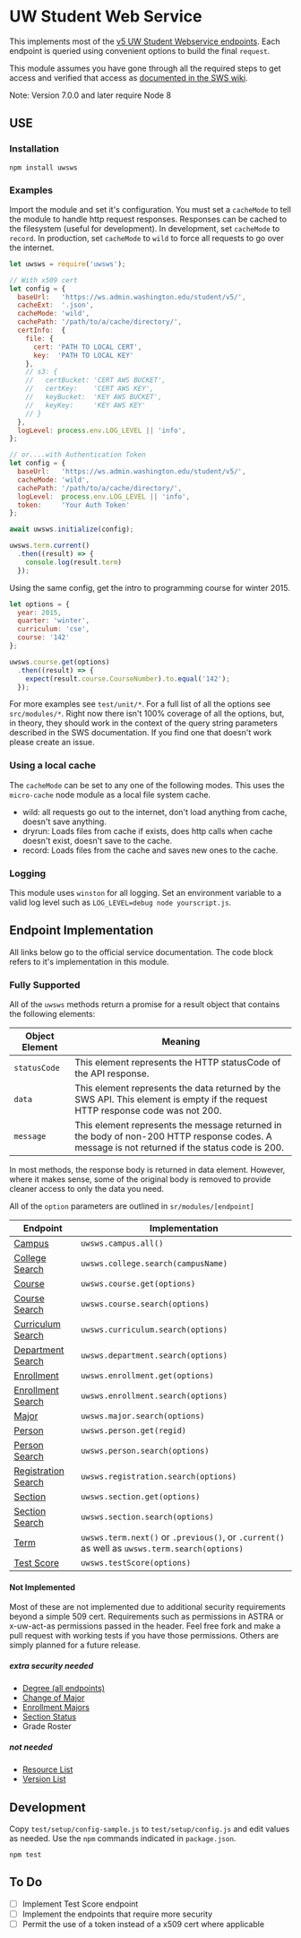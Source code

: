# UW Student Web Service

This implements most of the [v5 UW Student Webservice endpoints](https://wiki.cac.washington.edu/display/SWS/Student+Web+Service).  Each endpoint is queried using convenient options to build the final ``request``.

This module assumes you have gone through all the required steps to get access and verified that access as [documented in the SWS wiki](https://wiki.cac.washington.edu/display/SWS/Student+Web+Service).

Note: Version 7.0.0 and later require Node 8

## USE

### Installation

    npm install uwsws

### Examples

Import the module and set it's configuration.  You must set a ``cacheMode`` to tell the module to handle http request responses. Responses can be cached to the filesystem (useful for development). In development, set ``cacheMode`` to ``record``.  In production, set ``cacheMode`` to ``wild`` to force all requests to go over the internet.

```JavaScript
let uwsws = require('uwsws');

// With x509 cert
let config = {
  baseUrl:   'https://ws.admin.washington.edu/student/v5/',
  cacheExt:  '.json',
  cacheMode: 'wild',
  cachePath: '/path/to/a/cache/directory/',
  certInfo:  {
    file: {
      cert: 'PATH TO LOCAL CERT',
      key:  'PATH TO LOCAL KEY'
    },
    // s3: {
    //   certBucket: 'CERT AWS BUCKET',
    //   certKey:    'CERT AWS KEY',
    //   keyBucket:  'KEY AWS BUCKET',
    //   keyKey:     'KEY AWS KEY'
    // }
  },
  logLevel: process.env.LOG_LEVEL || 'info',
};

// or....with Authentication Token
let config = {
  baseUrl:   'https://ws.admin.washington.edu/student/v5/',
  cacheMode: 'wild',
  cachePath: '/path/to/a/cache/directory/',
  logLevel:  process.env.LOG_LEVEL || 'info',
  token:     'Your Auth Token'
};

await uwsws.initialize(config);

uwsws.term.current()
  .then((result) => {
    console.log(result.term)
  });
```

Using the same config, get the intro to programming course for winter 2015.

```JavaScript
let options = {
  year: 2015,
  quarter: 'winter',
  curriculum: 'cse',
  course: '142'
};

uwsws.course.get(options)
  .then((result) => {
    expect(result.course.CourseNumber).to.equal('142');
  });
```

For more examples see ``test/unit/*``.  For a full list of all the options see ``src/modules/*``.  Right now there isn't 100% coverage of all the options, but, in theory, they should work in the context of the query string parameters described in the SWS documentation.  If you find one that doesn't work please create an issue.

### Using a local cache

The ``cacheMode`` can be set to any one of the following modes.  This uses the ``micro-cache`` node module as a local file system cache.

- wild: all requests go out to the internet, don't load anything from cache, doesn't save anything.
- dryrun: Loads files from cache if exists, does http calls when cache doesn't exist, doesn't save to the cache.
- record: Loads files from the cache and saves new ones to the cache.

### Logging

This module uses ``winston`` for all logging.  Set an environment variable to a valid log level such as ``LOG_LEVEL=debug node yourscript.js``.

## Endpoint Implementation

All links below go to the official service documentation.  The code block refers to it's implementation in this module.

### Fully Supported

All of the ``uwsws`` methods return a promise for a result object that contains the following elements:

Object Element | Meaning
---------- | ---------------
``statusCode`` | This element represents the HTTP statusCode of the API response.
``data`` | This element represents the data returned by the SWS API. This element is empty if the request HTTP response code was not 200.
``message`` | This element represents the message returned in the body of non-200 HTTP response codes. A message is not returned if the status code is 200.

In most methods, the response body is returned in data element. However, where it makes sense, some of the original body is removed to provide cleaner access to only the data you need.

All of the ``option`` parameters are outlined in ``sr/modules/[endpoint]``

Endpoint  | Implementation
------------- | -------------
[Campus](https://wiki.cac.washington.edu/display/SWS/Campus+Search+Resource+V5)  | ``uwsws.campus.all()``
[College Search](https://wiki.cac.washington.edu/display/SWS/College+Search+Resource+V5)  | ``uwsws.college.search(campusName)``
[Course](https://wiki.cac.washington.edu/display/SWS/Course+Resource+v5) | ``uwsws.course.get(options)``
[Course Search](https://wiki.cac.washington.edu/display/SWS/Course+Search+Resource+V5) | ``uwsws.course.search(options)``
[Curriculum Search](https://wiki.cac.washington.edu/display/SWS/Curriculum+Search+Resource+V5) | ``uwsws.curriculum.search(options)``
[Department Search](https://wiki.cac.washington.edu/display/SWS/Department+Search+Resource+V5) | ``uwsws.department.search(options)``
[Enrollment](https://wiki.cac.washington.edu/display/SWS/Enrollment+Resource+V5) | ``uwsws.enrollment.get(options)``
[Enrollment Search](https://wiki.cac.washington.edu/display/SWS/Enrollment+Search+Resource+V5) | ``uwsws.enrollment.search(options)``
[Major](https://wiki.cac.washington.edu/display/SWS/Major+Students+Resource+v5) | ``uwsws.major.search(options)``
[Person](https://wiki.cac.washington.edu/display/SWS/Person+Resource+V5) | ``uwsws.person.get(regid)``
[Person Search](https://wiki.cac.washington.edu/display/SWS/Person+Search+Resource+V5) | ``uwsws.person.search(options)``
[Registration Search](https://wiki.cac.washington.edu/display/SWS/Registration+Search+Resource+v5) | ``uwsws.registration.search(options)``
[Section](https://wiki.cac.washington.edu/display/SWS/Section+Resource+V5) | ``uwsws.section.get(options)``
[Section Search](https://wiki.cac.washington.edu/display/SWS/Section+Search+Resource+v5) | ``uwsws.section.search(options)``
[Term](https://wiki.cac.washington.edu/display/SWS/Term+Resource+V5) |  ``uwsws.term.next()`` or ``.previous()``, or ``.current()`` as well as ``uwsws.term.search(options)``
[Test Score](https://wiki.cac.washington.edu/display/SWS/Test+Score+Resource+V5) | ``uwsws.testScore(options)``

#### Not Implemented

Most of these are not implemented due to additional security requirements beyond a simple 509 cert.  Requirements such as permissions in ASTRA or x-uw-act-as permissions passed in the header.  Feel free fork and make a pull request with working tests if you have those permissions.  Others are simply planned for a future release.

##### extra security needed

- [Degree (all endpoints)](https://wiki.cac.washington.edu/display/SWS/Degree+Audit+Search+V5)
- [Change of Major](https://wiki.cac.washington.edu/display/SWS/Change+of+Major+Resource)
- [Enrollment Majors](https://wiki.cac.washington.edu/display/SWS/Enrollment+Majors)
- [Section Status](https://wiki.cac.washington.edu/display/SWS/Section+Status+Resource+V5)
- Grade Roster

##### not needed

- [Resource List](https://wiki.cac.washington.edu/display/SWS/Resource+List+V5)
- [Version List](https://wiki.cac.washington.edu/display/SWS/Version+List+Resource+v5)

## Development

Copy ``test/setup/config-sample.js`` to ``test/setup/config.js`` and edit values as needed. Use the ``npm`` commands indicated in ``package.json``.

    npm test

## To Do

- [ ] Implement Test Score endpoint
- [ ] Implement the endpoints that require more security
- [ ] Permit the use of a token instead of a x509 cert where applicable
